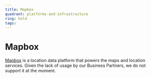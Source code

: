 ```yaml
---
title: Mapbox
quadrant: platforms-and-infrastructure
ring: hold
tags:
---
```


# Mapbox

<a href="https://www.mapbox.com" target="_blank">Mapbox</a> is a location data platform that powers the maps and location services. Given the lack of usage by our Business Partners, we do not support it at the moment.
